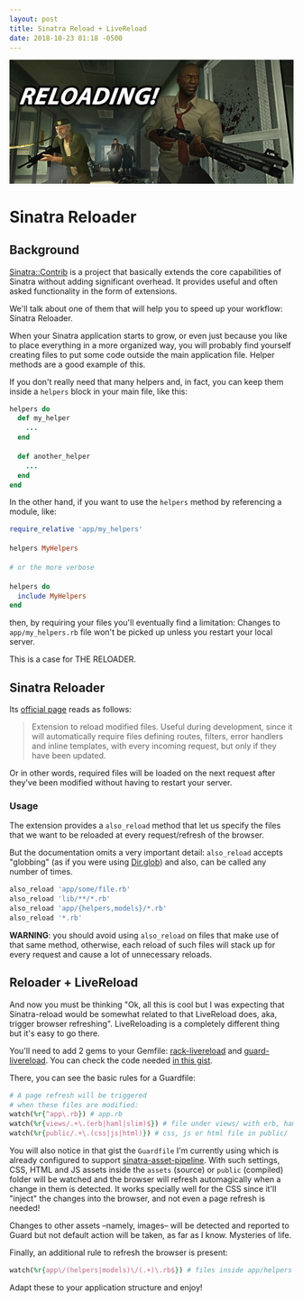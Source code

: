 ```yaml
---
layout: post
title: Sinatra Reload + LiveReload
date: 2018-10-23 01:18 -0500
---
```


<img class="post-frontimage" src="/assets/img/reloading.jpg" alt="RELOADING!">

# Sinatra Reloader

## Background

[Sinatra::Contrib](http://sinatrarb.com/contrib/) is a project that basically extends the core capabilities of Sinatra without adding significant overhead. It provides useful and often asked functionality in the form of extensions.

We'll talk about one of them that will help you to speed up your workflow: Sinatra Reloader.

When your Sinatra application starts to grow, or even just because you like to place everything in a more organized way, you will probably find yourself creating files to put some code outside the main application file. Helper methods are a good example of this.

If you don't really need that many helpers and, in fact, you can keep them inside a `helpers` block in your main file, like this:

```ruby
helpers do
  def my_helper
    ...
  end

  def another_helper
    ...
  end
end
```

In the other hand, if you want to use the `helpers` method by referencing a module, like:

```ruby
require_relative 'app/my_helpers'

helpers MyHelpers

# or the more verbose

helpers do
  include MyHelpers
end
```

then, by requiring your files you'll eventually find a limitation: Changes to `app/my_helpers.rb` file won't be picked up unless you restart your local server.

This is a case for THE RELOADER.

## Sinatra Reloader

Its [official page](http://sinatrarb.com/contrib/reloader) reads as follows:

> Extension to reload modified files. Useful during development, since it will automatically require files defining routes, filters, error handlers and inline templates, with every incoming request, but only if they have been updated.

Or in other words, required files will be loaded on the next request after they've been modified without having to restart your server.

### Usage

The extension provides a `also_reload` method that let us specify the files that we want to be reloaded at every request/refresh of the browser.

But the documentation omits a very important detail: `also_reload` accepts "globbing" (as if you were using [Dir.glob](https://ruby-doc.org/core-2.2.3/Dir.html#method-c-glob)) and also, can be called any number of times.

```ruby
also_reload 'app/some/file.rb'
also_reload 'lib/**/*.rb'
also_reload 'app/{helpers,models}/*.rb'
also_reload '*.rb'
```

**WARNING**: you should avoid using `also_reload` on files that make use of that same method, otherwise, each reload of such files will stack up for every request and cause a lot of unnecessary reloads.

## Reloader + LiveReload

And now you must be thinking "Ok, all this is cool but I was expecting that Sinatra-reload would be somewhat related to that LiveReload does, aka, trigger browser refreshing". LiveReloading is a completely different thing but it's easy to go there.

You'll need to add 2 gems to your Gemfile: [rack-livereload](https://github.com/onesupercoder/rack-livereload) and [guard-livereload](https://github.com/guard/guard-livereload). You can check the code needed [in this gist](https://gist.github.com/dportalesr/de535477362963dcdfc7cc402b9a1665).

There, you can see the basic rules for a Guardfile:

```ruby
# A page refresh will be triggered
# when these files are modified:
watch(%r{^app\.rb}) # app.rb
watch(%r{views/.+\.(erb|haml|slim)$}) # file under views/ with erb, haml or slim extension
watch(%r{public/.+\.(css|js|html)}) # css, js or html file in public/
```

You will also notice in that gist the `Guardfile` I'm currently using which is already configured to support [sinatra-asset-pipeline](https://github.com/kalasjocke/sinatra-asset-pipeline). With such settings, CSS, HTML and JS assets inside the `assets` (source) or `public` (compiled) folder will be watched and the browser will refresh automagically when a change in them is detected. It works specially well for the CSS since it'll "inject" the changes into the browser, and not even a page refresh is needed!

Changes to other assets –namely, images– will be detected and reported to Guard but not default action will be taken, as far as I know. Mysteries of life.

Finally, an additional rule to refresh the browser is present:

```ruby
watch(%r{app\/(helpers|models)\/(.+)\.rb$}) # files inside app/helpers & app/models subfolders
```

Adapt these to your application structure and enjoy!
